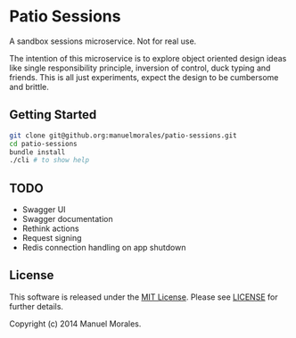 # Patio Sessions

A sandbox sessions microservice.
Not for real use.

The intention of this microservice is to explore object oriented design ideas like 
single responsibility principle, inversion of control, duck typing and friends.
This is all just experiments, expect the design to be cumbersome and brittle.


## Getting Started

```bash
git clone git@github.org:manuelmorales/patio-sessions.git
cd patio-sessions
bundle install
./cli # to show help
```

## TODO

* Swagger UI
* Swagger documentation
* Rethink actions
* Request signing
* Redis connection handling on app shutdown


## License

This software is released under the [MIT License](http://www.opensource.org/licenses/MIT).
Please see  [LICENSE](LICENSE.txt) for further details.

Copyright (c) 2014 Manuel Morales.
